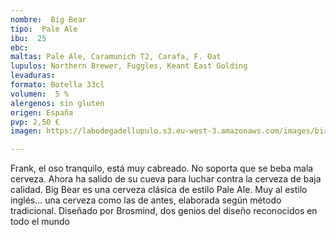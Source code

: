 ```yaml
---
nombre:  Big Bear
tipo:  Pale Ale
ibu:  25
ebc:
maltas: Pale Ale, Caramunich T2, Carafa, F. Oat
lupulos: Northern Brewer, Fuggles, Keant East Golding
levaduras: 
formato: Botella 33cl
volumen:  5 %
alergenos: sin gluten
origen: España
pvp: 2,50 €
imagen: https://labodegadellupulo.s3.eu-west-3.amazonaws.com/images/birras/bigbear.jpg

---
```

Frank, el oso tranquilo, está muy cabreado. No soporta que se beba mala cerveza. Ahora ha salido de su cueva para luchar contra la cerveza de baja calidad. Big Bear es una cerveza clásica de estilo Pale Ale. Muy al estilo inglés... una cerveza como las de antes, elaborada según método tradicional. Diseñado por Brosmind, dos genios del diseño reconocidos en todo el mundo





